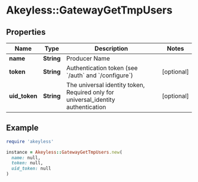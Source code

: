 # Akeyless::GatewayGetTmpUsers

## Properties

| Name | Type | Description | Notes |
| ---- | ---- | ----------- | ----- |
| **name** | **String** | Producer Name |  |
| **token** | **String** | Authentication token (see &#x60;/auth&#x60; and &#x60;/configure&#x60;) | [optional] |
| **uid_token** | **String** | The universal identity token, Required only for universal_identity authentication | [optional] |

## Example

```ruby
require 'akeyless'

instance = Akeyless::GatewayGetTmpUsers.new(
  name: null,
  token: null,
  uid_token: null
)
```

